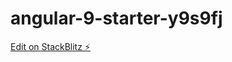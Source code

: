 # angular-9-starter-y9s9fj

[Edit on StackBlitz ⚡️](https://stackblitz.com/edit/angular-9-starter-y9s9fj)